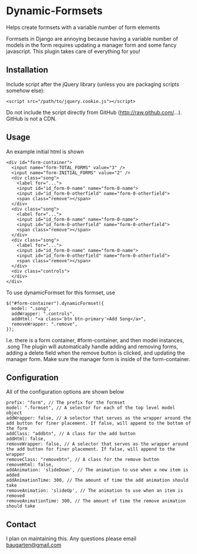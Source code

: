 Dynamic-Formsets
================

Helps create formsets with a variable number of form elements

Formsets in Django are annoying because having a variable number of models in the form requires updating a manager form and some fancy javascript.
This plugin takes care of everything for you!

## Installation
Include script after the jQuery library (unless you are packaging scripts somehow else):

    <script src="/path/to/jquery.cookie.js"></script>
Do not include the script directly from GitHub (http://raw.github.com/...). GitHub is not a CDN.

## Usage

An example initial html is shown

    <div id="form-container">
      <input name="form-TOTAL_FORMS" value="3" />
      <input name="form-INITIAL_FORMS" value="2" />
      <div class="song">
        <label for="...">
        <input id="id_form-0-name" name="form-0-name">
        <input id="id_form-0-otherfield" name="form-0-otherfield">
        <span class="remove"></span>
      </div>
      <div class="song">
        <label for="...">
        <input id="id_form-0-name" name="form-0-name">
        <input id="id_form-0-otherfield" name="form-0-otherfield">
        <span class="remove"></span>
      </div>
      <div class="song">
        <label for="...">
        <input id="id_form-0-name" name="form-0-name">
        <input id="id_form-0-otherfield" name="form-0-otherfield">
        <span class="remove"></span>
      </div>
      <div class="controls">
      </div>
    </div>

To use dynamicFormset for this formset, use

    $("#form-container").dynamicFormset({
      model: ".song",
      addWrapper: ".controls",
      addHtml: "<a class='btn btn-primary'>Add Song</a>", 
      removeWrapper: ".remove",
    });

I.e. there is a form container, #form-container, and then model instances, .song
The plugin will automatically handle adding and removing forms, adding a delete field when the remove button is clicked, and updating the manager form.
Make sure the manager form is inside of the form-container.

## Configuration

All of the configuration options are shown below

    prefix: "form", // The prefix for the formset
    model: ".formset", // A selector for each of the top level model object
    addWrapper: false, // A selector that serves as the wrapper around the add button for finer placement. If false, will append to the bottom of the form
    addClass: "addbtn", // A class for the add button
    addHtml: false,
    removeWrapper: false, // A selector that serves as the wrapper around the add button for finer placement. If false, will append to the wrapper
    removeClass: "removebtn", // A class for the remove button  
    removeHtml: false,
    addAnimation: 'slideDown', // The animation to use when a new item is added
    addAnimationTime: 300, // The amount of time the add animation should take
    removeAnimation: 'slideUp', // The animation to use when an item is removed
    removeAnimationTime: 300, // The amount of time the remove animation should take 

## Contact

I plan on maintaining this. Any questions please email <baugarten@gmail.com>
